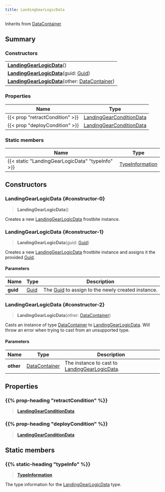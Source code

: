 ```yaml
---
title: LandingGearLogicData
---
```


Inherits from [DataContainer](/vext/ref/shared/type/datacontainer)

## Summary

### Constructors

|  |
| --- |
| **[LandingGearLogicData](#constructor-0)**() |
| **[LandingGearLogicData](#constructor-1)**(guid: [Guid](/vext/ref/shared/type/guid)) |
| **[LandingGearLogicData](#constructor-2)**(other: [DataContainer](/vext/ref/shared/type/datacontainer)) |

### Properties

| Name | Type |
| ---- | ---- |
| {{< prop "retractCondition" >}} | [LandingGearConditionData](/vext/ref/fb/landinggearconditiondata) |
| {{< prop "deployCondition" >}} | [LandingGearConditionData](/vext/ref/fb/landinggearconditiondata) |

### Static members

| Name | Type |
| ---- | ---- |
| {{< static "LandingGearLogicData" "typeInfo" >}} | [TypeInformation](/vext/ref/shared/type/typeinformation) |

## Constructors

### LandingGearLogicData {#constructor-0}

> **LandingGearLogicData**()

Creates a new [LandingGearLogicData](/vext/ref/fb/landinggearlogicdata) frostbite instance.

### LandingGearLogicData {#constructor-1}

> **LandingGearLogicData**(guid: [Guid](/vext/ref/shared/type/guid))

Creates a new [LandingGearLogicData](/vext/ref/fb/landinggearlogicdata) frostbite instance and assigns it the provided [Guid](/vext/ref/shared/type/guid).

#### Parameters

| Name | Type | Description |
| ---- | ---- | ----------- |
| **guid** | [Guid](/vext/ref/shared/type/guid) | The [Guid](/vext/ref/shared/type/guid) to assign to the newly created instance. |

### LandingGearLogicData {#constructor-2}

> **LandingGearLogicData**(other: [DataContainer](/vext/ref/shared/type/datacontainer))

Casts an instance of type [DataContainer](/vext/ref/shared/type/datacontainer) to [LandingGearLogicData](/vext/ref/fb/landinggearlogicdata). Will throw an error when trying to cast from an unsupported type.

#### Parameters

| Name | Type | Description |
| ---- | ---- | ----------- |
| **other** | [DataContainer](/vext/ref/shared/type/datacontainer) | The instance to cast to [LandingGearLogicData](/vext/ref/fb/landinggearlogicdata). |

## Properties

### {{% prop-heading "retractCondition" %}}

> **[LandingGearConditionData](/vext/ref/fb/landinggearconditiondata)**

### {{% prop-heading "deployCondition" %}}

> **[LandingGearConditionData](/vext/ref/fb/landinggearconditiondata)**

## Static members

### {{% static-heading "typeInfo" %}}

> **[TypeInformation](/vext/ref/shared/type/typeinformation)**

The type information for the [LandingGearLogicData](/vext/ref/fb/landinggearlogicdata) type.

